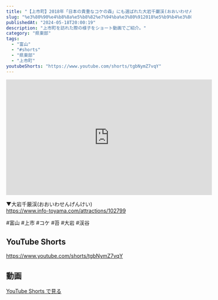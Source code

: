 ```yaml
---
title: "【上市町】2018年「日本の貴重なコケの森」にも選ばれた大岩千巌渓(おおいわせんがんけい)に癒されました #shorts"
slug: "%e3%80%90%e4%b8%8a%e5%b8%82%e7%94%ba%e3%80%912018%e5%b9%b4%e3%80%8c%e6%97%a5%e6%9c%ac%e3%81%ae%e8%b2%b4%e9%87%8d%e3%81%aa%e3%82%b3%e3%82%b1%e3%81%ae%e6%a3%ae%e3%80%8d%e3%81%ab%e3%82%82%e9%81%b8"
publishedAt: "2024-05-18T20:00:19"
description: "上市町を訪れた際の様子をショート動画でご紹介。"
category: "県東部"
tags: 
  - "富山"
  - "#shorts"
  - "県東部"
  - "上市町"
youtubeShorts: "https://www.youtube.com/shorts/tgbNymZ7vqY"
---
```


<iframe width="560" height="315" src="https://www.youtube.com/embed/Q2vjPW8zsHg" frameborder="0" allowfullscreen></iframe>

▼大岩千厳渓(おおいわせんげんけい)<br />
https://www.info-toyama.com/attractions/102799

#富山 #上市 #コケ #苔 #大岩 #渓谷

## YouTube Shorts

https://www.youtube.com/shorts/tgbNymZ7vqY

## 動画

[YouTube Shorts で見る](https://www.youtube.com/shorts/tgbNymZ7vqY)

